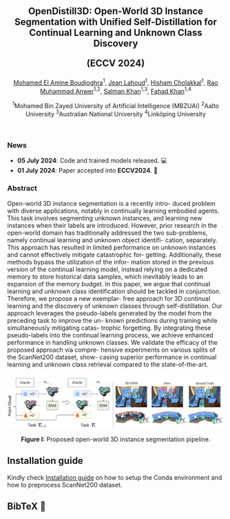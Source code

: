 <div align="center">
 
## OpenDistill3D: Open-World 3D Instance Segmentation with Unified Self-Distillation for Continual Learning and Unknown Class Discovery <p> (ECCV 2024) </p> 

</div>

<div align="center">
<a href="">Mohamed El Amine Boudjoghra</a><sup>1</sup>, <a href=""> Jean Lahoud</a><sup>1</sup>, <a href="">Hisham Cholakkal</a><sup>1</sup>, <a href="">Rao Muhammad Anwer</a><sup>1,2</sup>,  <a href="">Salman Khan</a><sup>1,3</sup>, <a href="">Fahad Khan</a><sup>1,4</sup>

<sup>1</sup>Mohamed Bin Zayed University of Artificial Intelligence (MBZUAI) <sup>2</sup>Aalto University <sup>3</sup>Australian National University <sup>4</sup>Linköping University
</div>

<br>



### News

<!-- * **25 September 2023**: [Open]() released on arXiv. 📝 -->
* **05 July 2024**: Code and trained models released. 💻
* **01 July 2024**: Paper accepted into <b>ECCV2024</b>. 🥳



### Abstract
Open-world 3D instance segmentation is a recently intro-
duced problem with diverse applications, notably in continually learning
embodied agents. This task involves segmenting unknown instances, and
learning new instances when their labels are introduced. However, prior
research in the open-world domain has traditionally addressed the two
sub-problems, namely continual learning and unknown object identifi-
cation, separately. This approach has resulted in limited performance
on unknown instances and cannot effectively mitigate catastrophic for-
getting. Additionally, these methods bypass the utilization of the infor-
mation stored in the previous version of the continual learning model,
instead relying on a dedicated memory to store historical data samples,
which inevitably leads to an expansion of the memory budget. In this
paper, we argue that continual learning and unknown class identification
should be tackled in conjunction. Therefore, we propose a new exemplar-
free approach for 3D continual learning and the discovery of unknown
classes through self-distillation. Our approach leverages the pseudo-labels
generated by the model from the preceding task to improve the un-
known predictions during training while simultaneously mitigating catas-
trophic forgetting. By integrating these pseudo-labels into the continual
learning process, we achieve enhanced performance in handling unknown
classes. We validate the efficacy of the proposed approach via compre-
hensive experiments on various splits of the ScanNet200 dataset, show-
casing superior performance in continual learning and unknown class
retrieval compared to the state-of-the-art. 

![architecture](./docs/arch.png)

<div align="center">

**Figure I:** Proposed open-world 3D instance segmentation pipeline.

 </div>

## Installation guide

Kindly check [Installation guide](./Installation.md) on how to setup the Conda environment and how to preprocess ScanNet200 dataset.


## BibTeX :pray:
```
```
